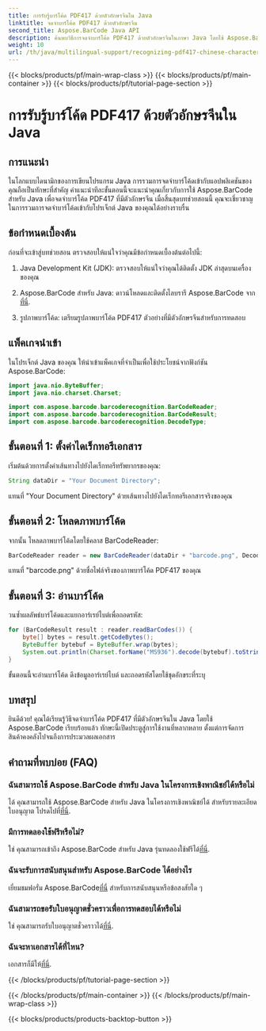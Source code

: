 ```yaml
---
title: การรับรู้บาร์โค้ด PDF417 ด้วยตัวอักษรจีนใน Java
linktitle: จดจำบาร์โค้ด PDF417 ด้วยตัวอักษรจีน
second_title: Aspose.BarCode Java API
description: ค้นพบวิธีการจดจำบาร์โค้ด PDF417 ด้วยตัวอักษรจีนในภาษา Java โดยใช้ Aspose.BarCode ปฏิบัติตามบทช่วยสอนที่ครอบคลุมของเราเพื่อการบูรณาการอย่างราบรื่น
weight: 10
url: /th/java/multilingual-support/recognizing-pdf417-chinese-characters/
---
```


{{< blocks/products/pf/main-wrap-class >}}
{{< blocks/products/pf/main-container >}}
{{< blocks/products/pf/tutorial-page-section >}}

# การรับรู้บาร์โค้ด PDF417 ด้วยตัวอักษรจีนใน Java


## การแนะนำ

ในโลกแบบไดนามิกของการเขียนโปรแกรม Java การรวมการจดจำบาร์โค้ดเข้ากับแอปพลิเคชันของคุณถือเป็นทักษะที่สำคัญ คำแนะนำทีละขั้นตอนนี้จะแนะนำคุณเกี่ยวกับการใช้ Aspose.BarCode สำหรับ Java เพื่อจดจำบาร์โค้ด PDF417 ที่มีตัวอักษรจีน เมื่อสิ้นสุดบทช่วยสอนนี้ คุณจะเชี่ยวชาญในการรวมการจดจำบาร์โค้ดเข้ากับโปรเจ็กต์ Java ของคุณได้อย่างราบรื่น

## ข้อกำหนดเบื้องต้น

ก่อนที่จะเข้าสู่บทช่วยสอน ตรวจสอบให้แน่ใจว่าคุณมีข้อกำหนดเบื้องต้นต่อไปนี้:

1. Java Development Kit (JDK): ตรวจสอบให้แน่ใจว่าคุณได้ติดตั้ง JDK ล่าสุดบนเครื่องของคุณ

2.  Aspose.BarCode สำหรับ Java: ดาวน์โหลดและติดตั้งไลบรารี Aspose.BarCode จาก[ที่นี่](https://releases.aspose.com/barcode/java/).

3. รูปภาพบาร์โค้ด: เตรียมรูปภาพบาร์โค้ด PDF417 ตัวอย่างที่มีตัวอักษรจีนสำหรับการทดสอบ

## แพ็คเกจนำเข้า

ในโปรเจ็กต์ Java ของคุณ ให้นำเข้าแพ็คเกจที่จำเป็นเพื่อใช้ประโยชน์จากฟังก์ชัน Aspose.BarCode:

```java
import java.nio.ByteBuffer;
import java.nio.charset.Charset;

import com.aspose.barcode.barcoderecognition.BarCodeReader;
import com.aspose.barcode.barcoderecognition.BarCodeResult;
import com.aspose.barcode.barcoderecognition.DecodeType;
```

## ขั้นตอนที่ 1: ตั้งค่าไดเร็กทอรีเอกสาร

เริ่มต้นด้วยการตั้งค่าเส้นทางไปยังไดเร็กทอรีทรัพยากรของคุณ:

```java
String dataDir = "Your Document Directory";
```

แทนที่ "Your Document Directory" ด้วยเส้นทางไปยังไดเร็กทอรีเอกสารจริงของคุณ

## ขั้นตอนที่ 2: โหลดภาพบาร์โค้ด

จากนั้น โหลดภาพบาร์โค้ดโดยใช้คลาส BarCodeReader:

```java
BarCodeReader reader = new BarCodeReader(dataDir + "barcode.png", DecodeType.PDF_417);
```

แทนที่ "barcode.png" ด้วยชื่อไฟล์จริงของภาพบาร์โค้ด PDF417 ของคุณ

## ขั้นตอนที่ 3: อ่านบาร์โค้ด

วนซ้ำผลลัพธ์บาร์โค้ดและแยกอาร์เรย์ไบต์เพื่อถอดรหัส:

```java
for (BarCodeResult result : reader.readBarCodes()) {
    byte[] bytes = result.getCodeBytes();
    ByteBuffer bytebuf = ByteBuffer.wrap(bytes);
    System.out.println(Charset.forName("MS936").decode(bytebuf).toString());
}
```

ขั้นตอนนี้จะอ่านบาร์โค้ด ดึงข้อมูลอาร์เรย์ไบต์ และถอดรหัสโดยใช้ชุดอักขระที่ระบุ

## บทสรุป

ยินดีด้วย! คุณได้เรียนรู้วิธีจดจำบาร์โค้ด PDF417 ที่มีตัวอักษรจีนใน Java โดยใช้ Aspose.BarCode เรียบร้อยแล้ว ทักษะนี้เปิดประตูสู่การใช้งานที่หลากหลาย ตั้งแต่การจัดการสินค้าคงคลังไปจนถึงการประมวลผลเอกสาร

## คำถามที่พบบ่อย (FAQ)

### ฉันสามารถใช้ Aspose.BarCode สำหรับ Java ในโครงการเชิงพาณิชย์ได้หรือไม่
 ได้ คุณสามารถใช้ Aspose.BarCode สำหรับ Java ในโครงการเชิงพาณิชย์ได้ สำหรับรายละเอียดใบอนุญาต โปรดไปที่[ที่นี่](https://purchase.aspose.com/buy).

### มีการทดลองใช้ฟรีหรือไม่?
 ใช่ คุณสามารถเข้าถึง Aspose.BarCode สำหรับ Java รุ่นทดลองใช้ฟรีได้[ที่นี่](https://releases.aspose.com/).

### ฉันจะรับการสนับสนุนสำหรับ Aspose.BarCode ได้อย่างไร
 เยี่ยมชมฟอรั่ม Aspose.BarCode[ที่นี่](https://forum.aspose.com/c/barcode/13) สำหรับการสนับสนุนหรือข้อสงสัยใด ๆ

### ฉันสามารถขอรับใบอนุญาตชั่วคราวเพื่อการทดสอบได้หรือไม่
ใช่ คุณสามารถรับใบอนุญาตชั่วคราวได้[ที่นี่](https://purchase.aspose.com/temporary-license/).

### ฉันจะหาเอกสารได้ที่ไหน?
 เอกสารก็มีให้[ที่นี่](https://reference.aspose.com/barcode/java/).

{{< /blocks/products/pf/tutorial-page-section >}}

{{< /blocks/products/pf/main-container >}}
{{< /blocks/products/pf/main-wrap-class >}}

{{< blocks/products/products-backtop-button >}}
